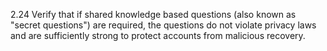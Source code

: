 2.24 Verify that if shared knowledge based questions (also known as "secret questions") are required, the questions do not violate privacy laws and are sufficiently strong to protect accounts from malicious recovery.